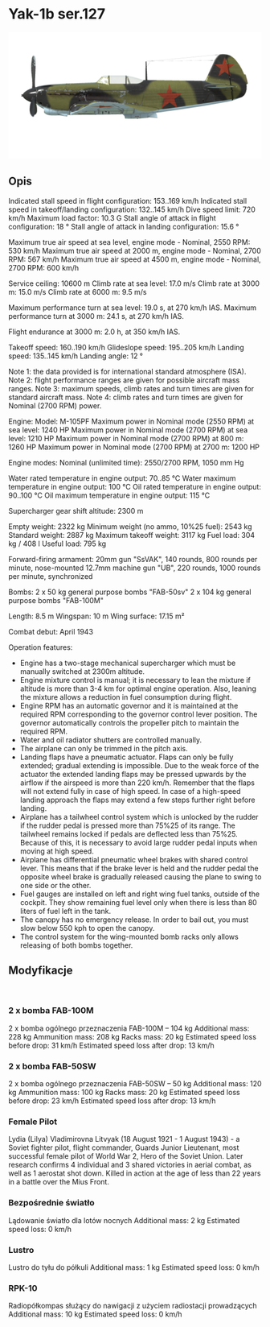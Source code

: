 ﻿# Yak-1b ser.127

![yak1s127](../images/yak1s127.png)

## Opis

Indicated stall speed in flight configuration: 153..169 km/h
Indicated stall speed in takeoff/landing configuration: 132..145 km/h
Dive speed limit: 720 km/h
Maximum load factor: 10.3 G
Stall angle of attack in flight configuration: 18 °
Stall angle of attack in landing configuration: 15.6 °

Maximum true air speed at sea level, engine mode - Nominal, 2550 RPM: 530 km/h
Maximum true air speed at 2000 m, engine mode - Nominal, 2700 RPM: 567 km/h
Maximum true air speed at 4500 m, engine mode - Nominal, 2700 RPM: 600 km/h

Service ceiling: 10600 m
Climb rate at sea level: 17.0 m/s
Climb rate at 3000 m: 15.0 m/s
Climb rate at 6000 m: 9.5 m/s

Maximum performance turn at sea level: 19.0 s, at 270 km/h IAS.
Maximum performance turn at 3000 m: 24.1 s, at 270 km/h IAS.

Flight endurance at 3000 m: 2.0 h, at 350 km/h IAS.

Takeoff speed: 160..190 km/h
Glideslope speed: 195..205 km/h
Landing speed: 135..145 km/h
Landing angle: 12 °

Note 1: the data provided is for international standard atmosphere (ISA).
Note 2: flight performance ranges are given for possible aircraft mass ranges.
Note 3: maximum speeds, climb rates and turn times are given for standard aircraft mass.
Note 4: climb rates and turn times are given for Nominal (2700 RPM) power.

Engine:
Model: M-105PF
Maximum power in Nominal mode (2550 RPM) at sea level: 1240 HP
Maximum power in Nominal mode (2700 RPM) at sea level: 1210 HP
Maximum power in Nominal mode (2700 RPM) at 800 m: 1260 HP
Maximum power in Nominal mode (2700 RPM) at 2700 m: 1200 HP

Engine modes:
Nominal (unlimited time): 2550/2700 RPM, 1050 mm Hg

Water rated temperature in engine output: 70..85 °C
Water maximum temperature in engine output: 100 °C
Oil rated temperature in engine output: 90..100 °C
Oil maximum temperature in engine output: 115 °C

Supercharger gear shift altitude: 2300 m

Empty weight: 2322 kg
Minimum weight (no ammo, 10%25 fuel): 2543 kg
Standard weight: 2887 kg
Maximum takeoff weight: 3117 kg
Fuel load: 304 kg / 408 l
Useful load: 795 kg

Forward-firing armament:
20mm gun "SsVAK", 140 rounds, 800 rounds per minute, nose-mounted
12.7mm machine gun "UB", 220 rounds, 1000 rounds per minute, synchronized

Bombs:
2 x 50 kg general purpose bombs "FAB-50sv"
2 x 104 kg general purpose bombs "FAB-100M"

Length: 8.5 m
Wingspan: 10 m
Wing surface: 17.15 m²

Combat debut: April 1943

Operation features:
- Engine has a two-stage mechanical supercharger which must be manually switched at 2300m altitude.
- Engine mixture control is manual; it is necessary to lean the mixture if altitude is more than 3-4 km for optimal engine operation. Also, leaning the mixture allows a reduction in fuel consumption during flight.
- Engine RPM has an automatic governor and it is maintained at the required RPM corresponding to the governor control lever position. The governor automatically controls the propeller pitch to maintain the required RPM.
- Water and oil radiator shutters are controlled manually.
- The airplane can only be trimmed in the pitch axis.
- Landing flaps have a pneumatic actuator. Flaps can only be fully extended; gradual extending is impossible. Due to the weak force of the actuator the extended landing flaps may be pressed upwards by the airflow if the airspeed is more than 220 km/h. Remember that the flaps will not extend fully in case of high speed. In case of a high-speed landing approach the flaps may extend a few steps further right before landing.
- Airplane has a tailwheel control system which is unlocked by the rudder if the rudder pedal is pressed more than 75%25 of its range. The tailwheel remains locked if pedals are deflected less than 75%25. Because of this, it is necessary to avoid large rudder pedal inputs when moving at high speed.
- Airplane has differential pneumatic wheel brakes with shared control lever. This means that if the brake lever is held and the rudder pedal the opposite wheel brake is gradually released causing the plane to swing to one side or the other.
- Fuel gauges are installed on left and right wing fuel tanks, outside of the cockpit. They show remaining fuel level only when there is less than 80 liters of fuel left in the tank.
- The canopy has no emergency release. In order to bail out, you must slow below 550 kph to open the canopy.
- The control system for the wing-mounted bomb racks only allows releasing of both bombs together.

## Modyfikacje
﻿


### 2 x bomba FAB-100M

2 x bomba ogólnego przeznaczenia FAB-100M – 104 kg
Additional mass: 228 kg
Ammunition mass: 208 kg
Racks mass: 20 kg
Estimated speed loss before drop: 31 km/h
Estimated speed loss after drop: 13 km/h﻿


### 2 x bomba FAB-50SW

2 x bomba ogólnego przeznaczenia FAB-50SW – 50 kg
Additional mass: 120 kg
Ammunition mass: 100 kg
Racks mass: 20 kg
Estimated speed loss before drop: 23 km/h
Estimated speed loss after drop: 13 km/h﻿

### Female Pilot

Lydia (Lilya) Vladimirovna Litvyak (18 August 1921 - 1 August 1943) - a Soviet fighter pilot, flight commander, Guards Junior Lieutenant, most successful female pilot of World War 2, Hero of the Soviet Union. Later research confirms 4 individual and 3 shared victories in aerial combat, as well as 1 aerostat shot down. Killed in action at the age of less than 22 years in a battle over the Mius Front.﻿

### Bezpośrednie światło

Lądowanie światło dla lotów nocnych
Additional mass: 2 kg
Estimated speed loss: 0 km/h﻿

### Lustro

Lustro do tyłu do półkuli
Additional mass: 1 kg
Estimated speed loss: 0 km/h﻿


### RPK-10

Radiopółkompas służący do nawigacji z użyciem radiostacji prowadzących
Additional mass: 10 kg
Estimated speed loss: 0 km/h